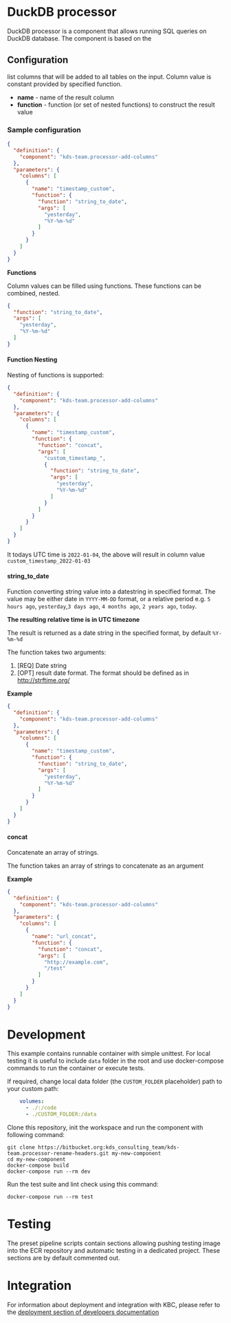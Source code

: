 # DuckDB processor

DuckDB processor is a component that allows running SQL queries on DuckDB database. The component is based on the

## Configuration

list columns that will be added to all tables on the input. Column value is constant provided by specified function.

- **name** - name of the result column
- **function** - function (or set of nested functions) to construct the result value


### Sample configuration

```json
{
  "definition": {
    "component": "kds-team.processor-add-columns"
  },
  "parameters": {
    "columns": [
      {
        "name": "timestamp_custom",
        "function": {
          "function": "string_to_date",
          "args": [
            "yesterday",
            "%Y-%m-%d"
          ]
        }
      }
    ]
  }
}

```

**Functions**

Column values can be filled using functions. These functions can be combined, nested.

```json
{
  "function": "string_to_date",
  "args": [
    "yesterday",
    "%Y-%m-%d"
  ]
}
```

#### Function Nesting

Nesting of functions is supported:

```json
{
  "definition": {
    "component": "kds-team.processor-add-columns"
  },
  "parameters": {
    "columns": [
      {
        "name": "timestamp_custom",
        "function": {
          "function": "concat",
          "args": [
            "custom_timestamp_",
            {
              "function": "string_to_date",
              "args": [
                "yesterday",
                "%Y-%m-%d"
              ]
            }
          ]
        }
      }
    ]
  }
}
```

It todays UTC time is `2022-01-04`, the above will result in column value `custom_timestamp_2022-01-03`

#### string_to_date

Function converting string value into a datestring in specified format. The value may be either date in `YYYY-MM-DD`
format, or a relative period e.g. `5 hours ago`, `yesterday`,`3 days ago`, `4 months ago`, `2 years ago`, `today`.

**The resulting relative time is in UTC timezone**

The result is returned as a date string in the specified format, by default `%Y-%m-%d`

The function takes two arguments:

1. [REQ] Date string
2. [OPT] result date format. The format should be defined as in http://strftime.org/

**Example**

```json
{
  "definition": {
    "component": "kds-team.processor-add-columns"
  },
  "parameters": {
    "columns": [
      {
        "name": "timestamp_custom",
        "function": {
          "function": "string_to_date",
          "args": [
            "yesterday",
            "%Y-%m-%d"
          ]
        }
      }
    ]
  }
}
```

#### concat

Concatenate an array of strings.

The function takes an array of strings to concatenate as an argument

**Example**

```json
{
  "definition": {
    "component": "kds-team.processor-add-columns"
  },
  "parameters": {
    "columns": [
      {
        "name": "url_concat",
        "function": {
          "function": "concat",
          "args": [
            "http://example.com",
            "/test"
          ]
        }
      }
    ]
  }
}
```

# Development

This example contains runnable container with simple unittest. For local testing it is useful to include `data` folder
in the root and use docker-compose commands to run the container or execute tests.

If required, change local data folder (the `CUSTOM_FOLDER` placeholder) path to your custom path:

```yaml
    volumes:
      - ./:/code
      - ./CUSTOM_FOLDER:/data
```

Clone this repository, init the workspace and run the component with following command:

```
git clone https://bitbucket.org:kds_consulting_team/kds-team.processor-rename-headers.git my-new-component
cd my-new-component
docker-compose build
docker-compose run --rm dev
```

Run the test suite and lint check using this command:

```
docker-compose run --rm test
```

# Testing

The preset pipeline scripts contain sections allowing pushing testing image into the ECR repository and automatic
testing in a dedicated project. These sections are by default commented out.

# Integration

For information about deployment and integration with KBC, please refer to
the [deployment section of developers documentation](https://developers.keboola.com/extend/component/deployment/) 